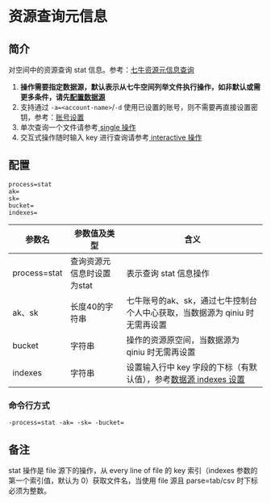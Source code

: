# 资源查询元信息

## 简介
对空间中的资源查询 stat 信息。参考：[七牛资源元信息查询](https://developer.qiniu.com/kodo/api/1308/stat)  
1. **操作需要指定数据源，默认表示从七牛空间列举文件执行操作，如非默认或需更多条件，请先[配置数据源](datasource.md)**  
2. 支持通过 `-a=<account-name>`/`-d` 使用已设置的账号，则不需要再直接设置密钥，参考：[账号设置](../README.md#账号设置)  
3. 单次查询一个文件请参考[ single 操作](single.md)  
4. 交互式操作随时输入 key 进行查询请参考[ interactive 操作](interactive.md)  

## 配置
```
process=stat
ak=
sk=
bucket=
indexes=
```  
|参数名|参数值及类型 | 含义|  
|-----|-------|-----|  
|process=stat| 查询资源元信息时设置为stat| 表示查询 stat 信息操作|  
|ak、sk|长度40的字符串|七牛账号的ak、sk，通过七牛控制台个人中心获取，当数据源为 qiniu 时无需再设置|  
|bucket| 字符串| 操作的资源原空间，当数据源为 qiniu 时无需再设置|  
|indexes|字符串| 设置输入行中 key 字段的下标（有默认值），参考[数据源 indexes 设置](datasource.md#1-公共参数)|  

### 命令行方式
```
-process=stat -ak= -sk= -bucket=
```

## 备注
stat 操作是 file 源下的操作，从 every line of file 的 key 索引（indexes 参数的第一个索引值，默认为 0）获取文件名，当使用 file 源且 parse=tab/csv 时下标必须为整数。
